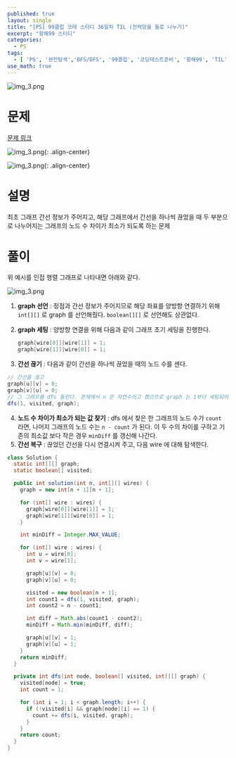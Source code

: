 ```yaml
---
published: true
layout: single
title: "[PS] 99클럽 코테 스터디 36일차 TIL (전력망을 둘로 나누기)"
excerpt: "항해99 스터디"
categories:
  - PS
tags:
  - [ 'PS', '완전탐색','BFS/DFS', '99클럽', '코딩테스트준비', '항해99', 'TIL' ]
use_math: true
---
```



![img_3.png](https://zhtmr.github.io/static-files-for-posting/images/20240722/99club_TIL_thumbnail/%EA%B8%B0%EB%B3%B8%ED%98%951_java.png?raw=true)

# 문제

[문제 링크](https://school.programmers.co.kr/learn/courses/30/lessons/86971)

![img_3.png](https://zhtmr.github.io/static-files-for-posting/images/20240826/ex.png?raw=true){: .align-center}

![img_3.png](https://zhtmr.github.io/static-files-for-posting/images/20240826/ex2.png?raw=true){: .align-center}

# 설명
최초 그래프 간선 정보가 주어지고, 해당 그래프에서 간선을 하나씩 끊었을 때 두 부분으로 나누어지는 그래프의 노드 수 차이가 최소가 되도록 하는 문제

# 풀이
위 예시를 인접 행렬 그래프로 나타내면 아래와 같다.

![img_3.png](https://zhtmr.github.io/static-files-for-posting/images/20240826/img_3.png?raw=true)
1. **graph 선언** : 정점과 간선 정보가 주어지므로 해당 좌표를 양방향 연결하기 위해 `int[][]` 로 graph 를 선언해줬다. `boolean[][]` 로 선언해도 상관없다.

2. **graph 세팅** : 양방향 연결을 위해 다음과 같이 그래프 초기 세팅을 진행한다.
   ```java
   graph[wire[0]][wire[1]] = 1;
   graph[wire[1]][wire[0]] = 1;
   ```
3. **간선 끊기** : 다음과 같이 간선을 하나씩 끊었을 때의 노드 수를 센다. 
```java
// 간선을 끊고
graph[u][v] = 0;
graph[v][u] = 0;
// 그 그래프를 dfs 돌린다. 문제에서 n 은 자연수라고 했으므로 graph 는 1부터 세팅되어 있다.
dfs(1, visited, graph);
```
4. **노드 수 차이가 최소가 되는 값 찾기** : dfs 에서 찾은 한 그래프의 노드 수가 `count` 라면, 나머지 그래프의 노드 수는 `n - count` 가 된다.
이 두 수의 차이를 구하고 기존의 최소값 보다 작은 경우 `minDiff` 를 갱신해 나간다.
5. **간선 복구** : 끊었던 간선을 다시 연결시켜 주고, 다음 wire 에 대해 탐색한다.
 
```java
class Solution {
  static int[][] graph;
  static boolean[] visited;

  public int solution(int n, int[][] wires) {
    graph = new int[n + 1][n + 1];

    for (int[] wire : wires) {
      graph[wire[0]][wire[1]] = 1;
      graph[wire[1]][wire[0]] = 1;
    }

    int minDiff = Integer.MAX_VALUE;

    for (int[] wire : wires) {
      int u = wire[0];
      int v = wire[1];

      graph[u][v] = 0;
      graph[v][u] = 0;

      visited = new boolean[n + 1];
      int count1 = dfs(1, visited, graph);
      int count2 = n - count1;

      int diff = Math.abs(count1 - count2);
      minDiff = Math.min(minDiff, diff);

      graph[u][v] = 1;
      graph[v][u] = 1;
    }
    return minDiff;
  }

  private int dfs(int node, boolean[] visited, int[][] graph) {
    visited[node] = true;
    int count = 1;

    for (int i = 1; i < graph.length; i++) {
      if (!visited[i] && graph[node][i] == 1) {
        count += dfs(i, visited, graph);
      }
    }
    return count;
  }
}
```
